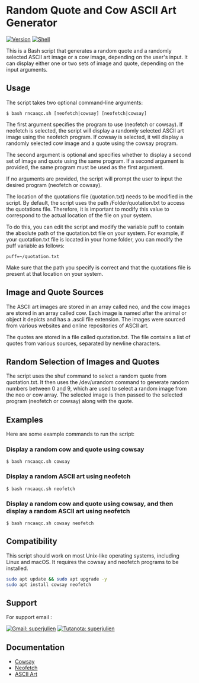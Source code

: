 # Random Quote and Cow ASCII Art Generator

[![Version](https://img.shields.io/badge/Version-1.0.0-blue.svg)](https://github.com/Superjulien/rncaaqc) [![Shell](https://img.shields.io/badge/Shell_Script-grey?&logo=gnu-bash&logoColor=white.svg)](https://en.wikipedia.org/wiki/Unix_shell)

This is a Bash script that generates a random quote and a randomly selected ASCII art image or a cow image, depending on the user's input. It can display either one or two sets of image and quote, depending on the input arguments.

## Usage

The script takes two optional command-line arguments:
```
$ bash rncaaqc.sh [neofetch|cowsay] [neofetch|cowsay]
```
The first argument specifies the program to use (neofetch or cowsay). If neofetch is selected, the script will display a randomly selected ASCII art image using the neofetch program. If cowsay is selected, it will display a randomly selected cow image and a quote using the cowsay program.

The second argument is optional and specifies whether to display a second set of image and quote using the same program. If a second argument is provided, the same program must be used as the first argument.

If no arguments are provided, the script will prompt the user to input the desired program (neofetch or cowsay).

The location of the quotations file (quotation.txt) needs to be modified in the script. By default, the script uses the path /Folder/quotation.txt to access the quotations file. Therefore, it is important to modify this value to correspond to the actual location of the file on your system.

To do this, you can edit the script and modify the variable puff to contain the absolute path of the quotation.txt file on your system. For example, if your quotation.txt file is located in your home folder, you can modify the puff variable as follows:
```
puff=~/quotation.txt
```
Make sure that the path you specify is correct and that the quotations file is present at that location on your system.

## Image and Quote Sources

The ASCII art images are stored in an array called neo, and the cow images are stored in an array called cow. Each image is named after the animal or object it depicts and has a .ascii file extension. The images were sourced from various websites and online repositories of ASCII art.

The quotes are stored in a file called quotation.txt. The file contains a list of quotes from various sources, separated by newline characters.

## Random Selection of Images and Quotes

The script uses the shuf command to select a random quote from quotation.txt. It then uses the /dev/urandom command to generate random numbers between 0 and 9, which are used to select a random image from the neo or cow array. The selected image is then passed to the selected program (neofetch or cowsay) along with the quote.

## Examples

Here are some example commands to run the script:

### Display a random cow and quote using cowsay
```
$ bash rncaaqc.sh cowsay
```
### Display a random ASCII art using neofetch
```
$ bash rncaaqc.sh neofetch
```
### Display a random cow and quote using cowsay, and then display a random ASCII art using neofetch
```
$ bash rncaaqc.sh cowsay neofetch
```
## Compatibility

This script should work on most Unix-like operating systems, including Linux and macOS. It requires the cowsay and neofetch programs to be installed.
```bash
sudo apt update && sudo apt upgrade -y
sudo apt install cowsay neofetch
```

## Support
For support email : 

[![Gmail: superjulien](https://img.shields.io/badge/Gmail-Contact%20Me-red.svg)](mailto:contact.superjulien@gmail.com) [![Tutanota: superjulien](https://img.shields.io/badge/Tutanota-Contact%20Me-green.svg)](mailto:contacts.superjulien@tutanota.com)

## Documentation

- [Cowsay](https://linux.die.net/man/1/cowsay)
- [Neofetch](https://github.com/dylanaraps/neofetch)
- [ASCII Art](https://textkool.com/fr)
